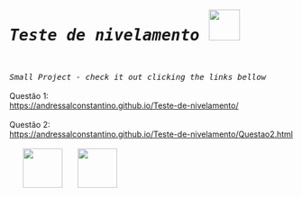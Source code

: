 # <samp><i> Teste de nivelamento </i></samp><img src="https://media4.giphy.com/media/mrF0X7kMMOX1if7ykw/giphy.gif?cid=790b761184fad64a2499ea2f5d4139e59f4075a0989982bf&rid=giphy.gif&ct=s" width="55"/>

<br>

<samp> <i> Small Project - check it out clicking the links bellow</i></samp>
<br><br>
Questão 1: <br>
https://andressalconstantino.github.io/Teste-de-nivelamento/
<br><br>
Questão 2: <br>
https://andressalconstantino.github.io/Teste-de-nivelamento/Questao2.html
<br><br>
 &#8287;&#8287;&#8287;&#8287;&#8287; <img src="https://img.icons8.com/ultraviolet/80/000000/html--v1.png" width="70"/> &#8287;&#8287;&#8287;&#8287;&#8287; <img src="https://img.icons8.com/ultraviolet/80/000000/css.png" width="70"/>  &#8287;&#8287;&#8287;&#8287;&#8287; 
<br>
<br>


